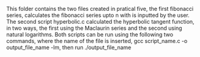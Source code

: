 This folder contains the two files created in pratical five, the first fibonacci series, calculates the fibonacci series upto n with is inputted by the user. The second script hyperbolic.c calculated the hyperbolic tangent function, in two ways, the first using the Maclaurin series and the second using natural logarithms. Both scripts can be run using the following two commands, where the name of the file is inserted, gcc script_name.c  -o output_file_name -lm, then run ./output_file_name 
